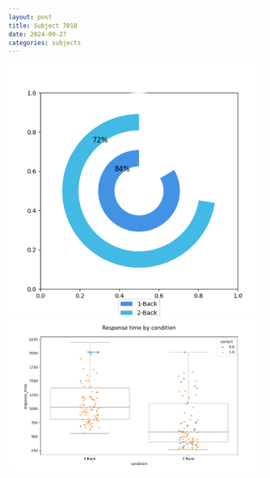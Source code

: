 ```yaml
---
layout: post
title: Subject 7018
date: 2024-09-27
categories: subjects
---
```


![](data/7018/run-1/7018_accuracy_by_condition.png)
![](data/7018/run-1/7018_response_time_by_condition.png)
